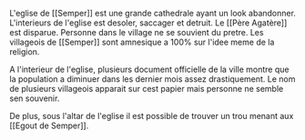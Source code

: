 L'eglise de [[Semper]] est une grande cathedrale ayant un look abandonner.
L'interieurs de l'eglise est desoler, saccager et detruit. Le [[Père Agatère]] est disparue. Personne dans le village ne se souvient du pretre. Les villageois de [[Semper]] sont amnesique a 100% sur l'idee meme de la religion. 

A l'interieur de l'eglise, plusieurs document officielle de la ville montre que la population a diminuer dans les dernier mois assez drastiquement. Le nom de plusieurs villageois apparait sur cest papier mais personne ne semble sen souvenir.

De plus, sous l'altar de l'eglise il est possible de trouver un trou menant aux [[Egout de Semper]].